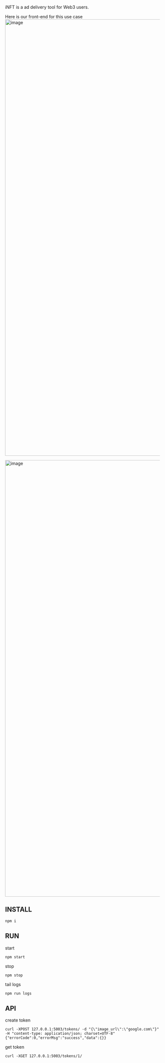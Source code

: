 iNFT is a ad delivery tool for Web3 users.

Here is our front-end for this use case
<img width="1416" alt="image" src="https://user-images.githubusercontent.com/110060927/181097709-165c070e-94a1-416f-a7bb-89ed530a092b.png">

<img width="1416" alt="image" src="https://user-images.githubusercontent.com/110060927/181097740-8a3ee871-1fe6-4e70-b31b-873147d7d3e4.png">




## INSTALL

`npm i`

## RUN

start

`npm start`

stop

`npm stop`

tail logs

`npm run logs`

## API

create token

```
curl -XPOST 127.0.0.1:5003/tokens/ -d "{\"image_url\":\"google.com\"}" -H "content-type: application/json; charset=UTF-8"
{"errorCode":0,"errorMsg":"success","data":{}}
```

get token

```
curl -XGET 127.0.0.1:5003/tokens/1/
```

